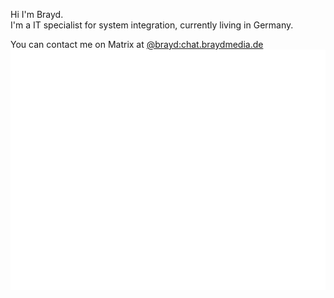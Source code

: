 Hi I'm Brayd.  
I'm a IT specialist for system integration, currently living in Germany.  

You can contact me on Matrix at [@brayd:chat.braydmedia.de](https://matrix.to/#/@brayd:chat.braydmedia.de)  
![Metrics](/github-metrics.svg)
